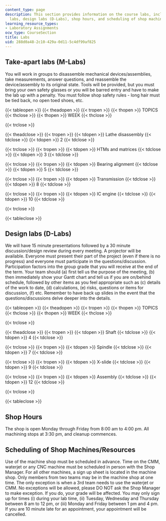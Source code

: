```yaml
---
content_type: page
description: This section provides information on the course labs, including take-apart
  labs, design labs (D-Labs), shop hours, and scheduling of shop machines and resources.
learning_resource_types:
- Laboratory Assignments
ocw_type: CourseSection
title: Labs
uid: 288d0a48-2c10-429a-0d11-5c4df99af825
---
```


Take-apart labs (M-Labs)
------------------------

You will work in groups to disassemble mechanical devices/assemblies, take measurements, answer questions, and reassemble the device/assembly to its original state. Tools will be provided, but you must bring your own safety glasses or you will be barred entry and have to make the lab up with a penalty. You must follow shop safety rules - long hair must be tied back, no open toed shoes, etc.

{{< tableopen >}}
{{< theadopen >}}
{{< tropen >}}
{{< thopen >}}
TOPICS
{{< thclose >}}
{{< thopen >}}
WEEK
{{< thclose >}}

{{< trclose >}}

{{< theadclose >}}
{{< tropen >}}
{{< tdopen >}}
Lathe disassembly
{{< tdclose >}}
{{< tdopen >}}
2
{{< tdclose >}}

{{< trclose >}}
{{< tropen >}}
{{< tdopen >}}
HTMs and matrices
{{< tdclose >}}
{{< tdopen >}}
3
{{< tdclose >}}

{{< trclose >}}
{{< tropen >}}
{{< tdopen >}}
Bearing alignment
{{< tdclose >}}
{{< tdopen >}}
5
{{< tdclose >}}

{{< trclose >}}
{{< tropen >}}
{{< tdopen >}}
Transmission
{{< tdclose >}}
{{< tdopen >}}
8
{{< tdclose >}}

{{< trclose >}}
{{< tropen >}}
{{< tdopen >}}
IC engine
{{< tdclose >}}
{{< tdopen >}}
10
{{< tdclose >}}

{{< trclose >}}

{{< tableclose >}}

Design labs (D-Labs)
--------------------

We will have 15 minute presentations followed by a 30 minute discussion/design review during every meeting. A projector will be available. Everyone must present their part of the project (even if there is no progress) and everyone must participate in the questions/discussion. Participation factors into the group grade that you will receive at the end of the term. Your team should (a) first tell us the purpose of the meeting, (b) then immediately show your Gantt chart and tell us if you are on/behind schedule, followed by other items as you feel appropriate such as (c) details of the work to date, (d) calculations, (e) risks, questions or items for discussion, (f) etc. Remember to have back up slides in the event that the questions/discussions delve deeper into the details.

{{< tableopen >}}
{{< theadopen >}}
{{< tropen >}}
{{< thopen >}}
TOPICS
{{< thclose >}}
{{< thopen >}}
WEEK
{{< thclose >}}

{{< trclose >}}

{{< theadclose >}}
{{< tropen >}}
{{< tdopen >}}
Shaft
{{< tdclose >}}
{{< tdopen >}}
4
{{< tdclose >}}

{{< trclose >}}
{{< tropen >}}
{{< tdopen >}}
Spindle
{{< tdclose >}}
{{< tdopen >}}
7
{{< tdclose >}}

{{< trclose >}}
{{< tropen >}}
{{< tdopen >}}
X-slide
{{< tdclose >}}
{{< tdopen >}}
9
{{< tdclose >}}

{{< trclose >}}
{{< tropen >}}
{{< tdopen >}}
Assembly
{{< tdclose >}}
{{< tdopen >}}
12
{{< tdclose >}}

{{< trclose >}}

{{< tableclose >}}

Shop Hours
----------

The shop is open Monday through Friday from 8:00 am to 4:00 pm. All machining stops at 3:30 pm, and cleanup commences.

Scheduling of Shop Machines/Resources
-------------------------------------

Use of the machine shop must be scheduled in advance. Time on the CMM, waterjet or any CNC machine must be scheduled in person with the Shop Manager. For all other machines, a sign up sheet is located in the machine shop. Only members from two teams may be in the machine shop at one time. The only exception is when a 3rd team needs to use the waterjet or CMM. No exceptions will be allowed, please DO NOT ask the Shop Manager to make exception. If you do, your grade will be affected. You may only sign up for times (i) during your lab time, (ii) Tuesday, Wednesday and Thursday between 8 am to 12 pm, or (iii) Monday and Friday between 1 pm and 4 pm. If you are 10 minute late for an appointment, your appointment will be cancelled.